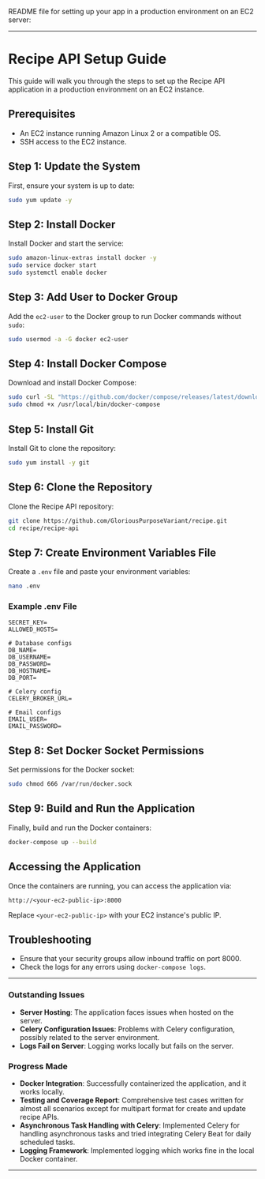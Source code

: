README file for setting up your app in a production environment on an EC2 server:

---

# Recipe API Setup Guide

This guide will walk you through the steps to set up the Recipe API application in a production environment on an EC2 instance.

## Prerequisites

- An EC2 instance running Amazon Linux 2 or a compatible OS.
- SSH access to the EC2 instance.

## Step 1: Update the System

First, ensure your system is up to date:

```bash
sudo yum update -y
```

## Step 2: Install Docker

Install Docker and start the service:

```bash
sudo amazon-linux-extras install docker -y
sudo service docker start
sudo systemctl enable docker
```

## Step 3: Add User to Docker Group

Add the `ec2-user` to the Docker group to run Docker commands without `sudo`:

```bash
sudo usermod -a -G docker ec2-user
```

## Step 4: Install Docker Compose

Download and install Docker Compose:

```bash
sudo curl -SL "https://github.com/docker/compose/releases/latest/download/docker-compose-$(uname -s)-$(uname -m)" -o /usr/local/bin/docker-compose
sudo chmod +x /usr/local/bin/docker-compose
```

## Step 5: Install Git

Install Git to clone the repository:

```bash
sudo yum install -y git
```

## Step 6: Clone the Repository

Clone the Recipe API repository:

```bash
git clone https://github.com/GloriousPurposeVariant/recipe.git
cd recipe/recipe-api
```

## Step 7: Create Environment Variables File

Create a `.env` file and paste your environment variables:

```bash
nano .env
```

### Example .env File

```env
SECRET_KEY=
ALLOWED_HOSTS=

# Database configs
DB_NAME=
DB_USERNAME=
DB_PASSWORD=
DB_HOSTNAME=
DB_PORT=

# Celery config
CELERY_BROKER_URL=

# Email configs
EMAIL_USER=
EMAIL_PASSWORD=
```

## Step 8: Set Docker Socket Permissions

Set permissions for the Docker socket:

```bash
sudo chmod 666 /var/run/docker.sock
```

## Step 9: Build and Run the Application

Finally, build and run the Docker containers:

```bash
docker-compose up --build
```

## Accessing the Application

Once the containers are running, you can access the application via:

```
http://<your-ec2-public-ip>:8000
```

Replace `<your-ec2-public-ip>` with your EC2 instance's public IP.

## Troubleshooting

- Ensure that your security groups allow inbound traffic on port 8000.
- Check the logs for any errors using `docker-compose logs`.

---

### Outstanding Issues

- **Server Hosting**: The application faces issues when hosted on the server.
- **Celery Configuration Issues**: Problems with Celery configuration, possibly related to the server environment.
- **Logs Fail on Server**: Logging works locally but fails on the server.

### Progress Made

- **Docker Integration**: Successfully containerized the application, and it works locally.
- **Testing and Coverage Report**: Comprehensive test cases written for almost all scenarios except for multipart format for create and update recipe APIs.
- **Asynchronous Task Handling with Celery**: Implemented Celery for handling asynchronous tasks and tried integrating Celery Beat for daily scheduled tasks.
- **Logging Framework**: Implemented logging which works fine in the local Docker container.

---
